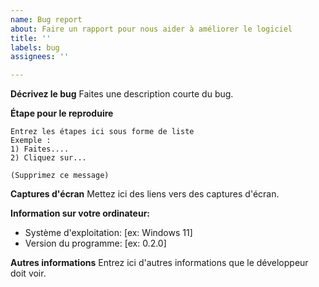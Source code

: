 ```yaml
---
name: Bug report
about: Faire un rapport pour nous aider à améliorer le logiciel
title: ''
labels: bug
assignees: ''

---
```


**Décrivez le bug**
Faites une description courte du bug.

**Étape pour le reproduire**
```
Entrez les étapes ici sous forme de liste
Exemple :
1) Faites....
2) Cliquez sur...

(Supprimez ce message)
```

**Captures d'écran**
Mettez ici des liens vers des captures d'écran.

**Information sur votre ordinateur:**
 - Système d'exploitation: [ex: Windows 11]
 - Version du programme: [ex: 0.2.0]

**Autres informations**
Entrez ici d'autres informations que le développeur doit voir.
